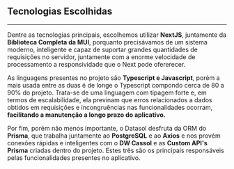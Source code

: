 <div class='title'>
<h2>Tecnologias Escolhidas</h2>
<hr class='solid'>
</div>

Dentre as tecnologias principais, escolhemos utilizar **NextJS**, juntamente da **Biblioteca Completa da MUI**, porquanto precisávamos de um sistema moderno, inteligente e capaz de suportar grandes quantidades de requisições no servidor, juntamente com a enorme velocidade de processamento a responsividade que o Next pode ofererecer.

As linguagens presentes no projeto são **Typescript e Javascript**, porém a mais usada entre as duas é de longe o Typescript compondo cerca de 80 a 90% do projeto. Trata-se de uma linguagem com tipagem forte e, em termos de escalabilidade, ela previnam que erros relacionados a dados obtidos em requisições e incongruências nas funcionalidades ocorram, **facilitando a manutenção a longo prazo do aplicativo.**

Por fim, porém não menos importante, o Datasol desfruta da ORM do **Prisma**, que trabalha juntamente ao **PostgreSQL** e ao **Axios** e nos provém conexões rápidas e inteligentes com o **DW Cassol** e as **Custom API's Prisma** criadas dentro do projeto. Estes três são os principais responsáveis pelas funcionalidades presentes no aplicativo.

<div class='end'>